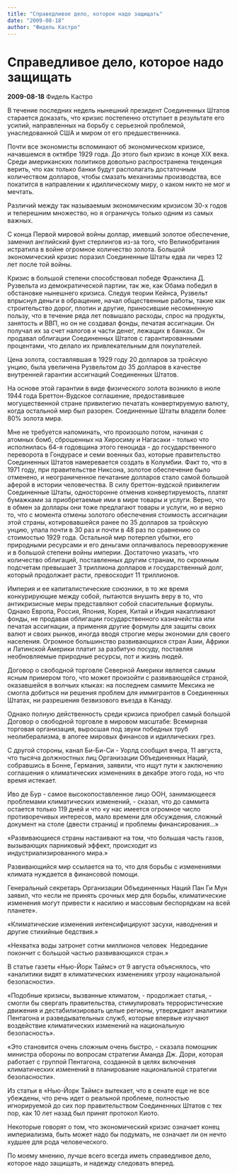 ```yaml
---
title: "Cправедливое дело, которое надо защищать"
date: "2009-08-18"
author: "Фидель Кастро"
---
```


# Cправедливое дело, которое надо защищать

**2009-08-18** Фидель Кастро

В течение последних недель нынешний президент Соединенных Штатов старается доказать, что кризис постепенно отступает в результате его усилий, направленных на борьбу с серьезной проблемой, унаследованной США и миром от его предшественника.

Почти все экономисты вспоминают об экономическом кризисе, начавшемся в октябре 1929 года. До этого был кризис в конце XIX века. Среди американских политиков довольно распространена тенденция верить, что как только банки будут располагать достаточным количеством долларов, чтобы смазать механизмы производства, все покатится в направлении к идиллическому миру, о каком никто не мог и мечтать.   

Различий между так называемым экономическим кризисом 30-х годов и теперешним множество, но я ограничусь только одним из самых важных.

С конца Первой мировой войны доллар, имевший золотое обеспечение, заменил английский фунт стерлингов из-за того, что Великобритания истратила в войне огромное количество золота. Большой экономический кризис поразил Соединенные Штаты едва ли через 12 лет после той войны.

Кризис в большой степени способствовал победе Франклина Д. Рузвельта из демократической партии, так же, как Обама победил в обстановке нынешнего кризиса. Следуя теории Кейнса, Рузвельт впрыснул деньги в обращение, начал общественные работы, такие как строительство дорог, плотин и другие, приносившие несомненную пользу, что в течение ряда лет повышало расходы, спрос на продукты, занятость и ВВП, но он не создавал фонды, печатая ассигнации. Он получал их за счет налогов и части денег, лежащих в банках. Он продавал облигации Соединенных Штатов с гарантированными процентами, что делало их привлекательным для покупателей.  

Цена золота, составлявшая в 1929 году 20 долларов за тройскую унцию, была увеличена Рузвельтом до 35 долларов в качестве внутренней гарантии ассигнаций Соединенных Штатов.

На основе этой гарантии в виде физического золота возникло в июле 1944 года Бреттон-Вудское соглашение, предоставившее могущественной стране привилегию печатать конвертируемую валюту, когда остальной мир был разорен. Соединенные Штаты владели более 80% золота мира.

Мне не требуется напоминать, что произошло потом, начиная с атомных бомб, сброшенных на Хиросиму и Нагасаки - только что исполнилась 64-я годовщина этого геноцида - до государственного переворота в Гондурасе и семи военных баз, которые правительство Соединенных Штатов намеревается создать в Колумбии. Факт то, что в 1971 году, при правительстве Никсона, золотое обеспечение было отменено, и неограниченное печатание долларов стало самой большой аферой в истории человечества. В силу бреттон-вудской привилегии Соединенные Штаты, односторонне отменив конвертируемость, платят бумажками за приобретаемые ими в мире товары и услуги. Верно, что в обмен за доллары они тоже предлагают товары и услуги, но и верно то, что с момента отмены золотого обеспечения стоимость ассигнации этой страны, котировавшейся ранее по 35 долларов за тройскую унцию, упала почти в 30 раз и почти в 48 раз по сравнению со стоимостью 1929 года. Остальной мир потерпел убытки, его природными ресурсами и его деньгами оплачивалось перевооружение и в большой степени войны империи. Достаточно указать, что количество облигаций, поставленных другим странам, по скромным подсчетам превышает 3 триллиона долларов и государственный долг, который продолжает расти, превосходит 11 триллионов.    

Империя и ее капиталистические союзники, в то же время конкурирующие между собой, пытаются внушить веру в то, что антикризисные меры представляют собой спасительные формулы. Однако Европа, Россия, Япония, Корея, Китай и Индия накапливают фонды, не продавая облигации государственного казначейства или печатая ассигнации, а применяя другие формулы для защиты своих валют и своих рынков, иногда вводя строгие меры экономии для своего населения. Огромное большинство развивающихся стран Азии, Африки и Латинской Америки платит за разбитую посуду, поставляя необновляемые природные ресурсы, пот и жизнь людей. 

Договор о свободной торговле Северной Америки является самым ясным примером того, что может произойти с развивающейся страной, оказавшейся в волчьих клыках: на последнем саммите Мексика не смогла добиться ни решения проблем для иммигрантов в Соединенных Штатах, ни разрешения безвизового въезда в Канаду.

Однако полную действенность среди кризиса приобрел самый большой Договор о свободной торговле в мировом масштабе: Всемирная торговая организация, выросшая под звуки победных труб неолиберализма, в апогее мировых финансов и идиллических грез.

С другой стороны, канал Би-Би-Си - Уорлд сообщил вчера, 11 августа, что тысяча должностных лиц Организации Объединенных Наций, собравшись в Бонне, Германия, заявили, что ищут пути к заключению соглашения о климатических изменениях в декабре этого года, но что время истекает.

Иво де Бур - самое высокопоставленное лицо ООН, занимающееся проблемами климатических изменений, - сказал, что до саммита остается только 119 дней и что «у нас имеется огромное число противоречивых интересов, мало времени для обсуждения, сложный документ на столе (двести страниц) и проблемы финансирования...»

«Развивающиеся страны настаивают на том, что большая часть газов, вызывающих парниковый эффект, происходит из индустриализированного мира.»

Развивающийся мир ссылается на то, что для борьбы с изменениями климата нуждается в финансовой помощи.

Генеральный секретарь Организации Объединенных Наций Пан Ги Мун заявил, что «если не принять срочных мер для борьбы, климатические изменения могут привести к насилию и массовым беспорядкам на всей планете».

«Климатические изменения интенсифицируют засухи, наводнения и другие стихийные бедствия.»

«Нехватка воды затронет сотни миллионов человек  Недоедание покончит с большой частью развивающихся стран.»

В статье газеты «Нью-Йорк Таймс» от 9 августа объяснялось, что «аналитики видят в климатических изменениях угрозу национальной безопасности».

«Подобные кризисы, вызванные климатом, - продолжает статья, - смогли бы свергать правительства, стимулировать террористические движения и дестабилизировать целые регионы, утверждают аналитики Пентагона и разведывательных служб, которые впервые изучают воздействие климатических изменений на национальную безопасность».

«Это становится очень сложным очень быстро, - сказала помощник министра обороны по вопросам стратегии Аманда Дж. Дори, которая работает с группой Пентагона, созданной в целях включения климатических изменений в планирование национальной стратегии безопасности».

Из статьи в «Нью-Йорк Таймс» вытекает, что в сенате еще не все убеждены, что речь идет о реальной проблеме, полностью игнорируемой до сих пор правительством Соединенных Штатов с тех пор, как 10 лет назад был принят протокол Киото.

Некоторые говорят о том, что экономический кризис означает конец империализма, быть может надо бы подумать, не означает ли он нечто худшее для рода человеческого.

По моему мнению, лучше всего всегда иметь справедливое дело, которое надо защищать, и надежду следовать вперед.